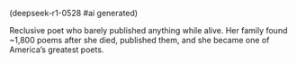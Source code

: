 (deepseek-r1-0528 #ai generated)

Reclusive poet who barely published anything while alive. Her family found ~1,800 poems after she died, published them, and she became one of America’s greatest poets.
